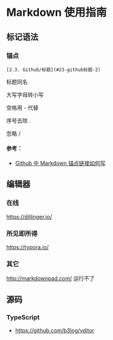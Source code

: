 Markdown 使用指南
=================

## 标记语法

### 锚点

```
[2.3. Github/标题](#23-github标题-2)
```

标题同名

大写字母转小写

空格用 - 代替

序号去除 .

忽略 /

#### 参考：

- [Github 中 Markdown 锚点链接如何写](https://my.oschina.net/antsky/blog/1475173)



## 编辑器

### 在线
https://dillinger.io/



### 所见即所得

https://typora.io/



### 其它

http://markdownpad.com/
运行不了



## 源码
### TypeScript
- https://github.com/b3log/vditor
